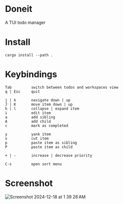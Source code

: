 # Doneit

A TUI todo manager

# Install
`cargo install --path .`

# Keybindings
```
Tab         switch between todos and workspaces view
q | Esc     quit

j | k       navigate down | up
J | K       move item down | up
h | l       collapse | expand item
i           edit item
a           add sibling
A           add child
c           mark as completed

y           yank item 
x           cut item 
p           paste item as sibling
P           paste item as child 

+ | -       increase | decrease priority

C-s         open sort menu 
```

# Screenshot

![Screenshot 2024-12-18 at 1 39 26 AM](https://github.com/user-attachments/assets/252adcc1-bae6-40bb-8f18-d4dbc1813566)
